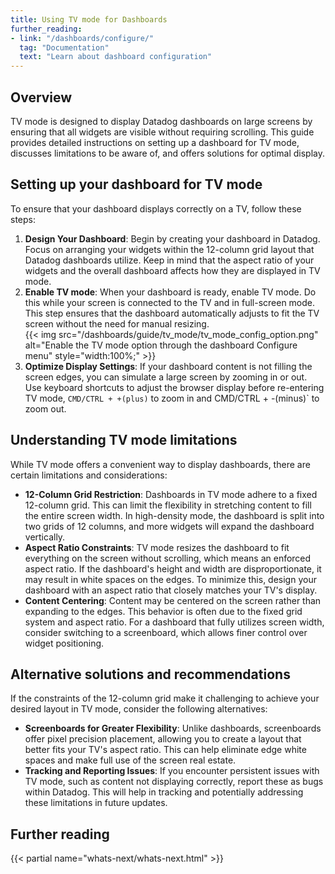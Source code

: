 ```yaml
---
title: Using TV mode for Dashboards
further_reading:
- link: "/dashboards/configure/"
  tag: "Documentation"
  text: "Learn about dashboard configuration"
---
```


## Overview

TV mode is designed to display Datadog dashboards on large screens by ensuring that all widgets are visible without requiring scrolling. This guide provides detailed instructions on setting up a dashboard for TV mode, discusses limitations to be aware of, and offers solutions for optimal display.

## Setting up your dashboard for TV mode

To ensure that your dashboard displays correctly on a TV, follow these steps:  
1. **Design Your Dashboard**: Begin by creating your dashboard in Datadog. Focus on arranging your widgets within the 12-column grid layout that Datadog dashboards utilize. Keep in mind that the aspect ratio of your widgets and the overall dashboard affects how they are displayed in TV mode.  
2. **Enable TV mode**: When your dashboard is ready, enable TV mode. Do this while your screen is connected to the TV and in full-screen mode. This step ensures that the dashboard automatically adjusts to fit the TV screen without the need for manual resizing.  
    {{< img src="/dashboards/guide/tv_mode/tv_mode_config_option.png" alt="Enable the TV mode option through the dashboard Configure menu" style="width:100%;" >}} 
3. **Optimize Display Settings**: If your dashboard content is not filling the screen edges, you can simulate a large screen by zooming in or out. Use keyboard shortcuts to adjust the browser display before re-entering TV mode, `CMD/CTRL + +(plus)` to zoom in and  CMD/CTRL + -(minus)` to zoom out.

## Understanding TV mode limitations

While TV mode offers a convenient way to display dashboards, there are certain limitations and considerations:  
- **12-Column Grid Restriction**: Dashboards in TV mode adhere to a fixed 12-column grid. This can limit the flexibility in stretching content to fill the entire screen width. In high-density mode, the dashboard is split into two grids of 12 columns, and more widgets will expand the dashboard vertically.  
- **Aspect Ratio Constraints**: TV mode resizes the dashboard to fit everything on the screen without scrolling, which means an enforced aspect ratio. If the dashboard's height and width are disproportionate, it may result in white spaces on the edges. To minimize this, design your dashboard with an aspect ratio that closely matches your TV's display.  
- **Content Centering**: Content may be centered on the screen rather than expanding to the edges. This behavior is often due to the fixed grid system and aspect ratio. For a dashboard that fully utilizes screen width, consider switching to a screenboard, which allows finer control over widget positioning.

## Alternative solutions and recommendations

If the constraints of the 12-column grid make it challenging to achieve your desired layout in TV mode, consider the following alternatives:  
- **Screenboards for Greater Flexibility**: Unlike dashboards, screenboards offer pixel precision placement, allowing you to create a layout that better fits your TV's aspect ratio. This can help eliminate edge white spaces and make full use of the screen real estate.  
- **Tracking and Reporting Issues**: If you encounter persistent issues with TV mode, such as content not displaying correctly, report these as bugs within Datadog. This will help in tracking and potentially addressing these limitations in future updates.

## Further reading

{{< partial name="whats-next/whats-next.html" >}}